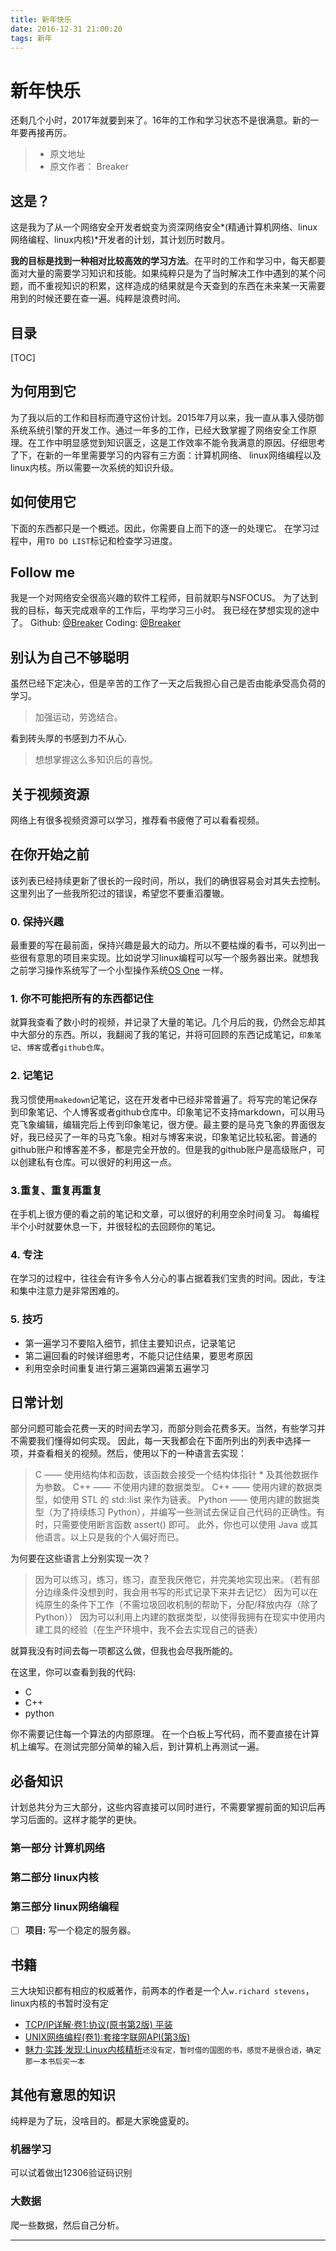 ```yaml
---
title: 新年快乐
date: 2016-12-31 21:00:20
tags: 新年
---
```


# 新年快乐

还剩几个小时，2017年就要到来了。16年的工作和学习状态不是很满意。新的一年要再接再厉。

>* 原文地址
>* 原文作者： Breaker



## 这是？
这是我为了从一个网络安全开发者蜕变为资深网络安全*(精通计算机网络、linux网络编程、linux内核)*开发者的计划，其计划历时数月。

**我的目标是找到一种相对比较高效的学习方法**。在平时的工作和学习中，每天都要面对大量的需要学习知识和技能。如果纯粹只是为了当时解决工作中遇到的某个问题，而不重视知识的积累，这样造成的结果就是今天查到的东西在未来某一天需要用到的时候还要在查一遍。纯粹是浪费时间。
<!-- more -->

## 目录
[TOC]

## 为何用到它
为了我以后的工作和目标而遵守这份计划。2015年7月以来，我一直从事入侵防御系统系统引擎的开发工作。通过一年多的工作，已经大致掌握了网络安全工作原理。在工作中明显感觉到知识匮乏，这是工作效率不能令我满意的原因。仔细思考了下，在新的一年里需要学习的内容有三方面：计算机网络、 linux网络编程以及linux内核。所以需要一次系统的知识升级。

## 如何使用它
下面的东西都只是一个概述。因此，你需要自上而下的逐一的处理它。
在学习过程中，用`TO DO LIST`标记和检查学习进度。

## Follow me
我是一个对网络安全很高兴趣的软件工程师，目前就职与NSFOCUS。
为了达到我的目标，每天完成艰辛的工作后，平均学习三小时。
我已经在梦想实现的途中了。
Github: [@Breaker](https://github.com/iBreaker)
Coding: [@Breaker](https://coding.net/u/breaker)

## 别认为自己不够聪明
虽然已经下定决心，但是辛苦的工作了一天之后我担心自己是否由能承受高负荷的学习。
>加强运动，劳逸结合。

看到砖头厚的书感到力不从心.
>想想掌握这么多知识后的喜悦。

## 关于视频资源
网络上有很多视频资源可以学习，推荐看书疲倦了可以看看视频。

## 在你开始之前
该列表已经持续更新了很长的一段时间，所以，我们的确很容易会对其失去控制。
这里列出了一些我所犯过的错误，希望您不要重滔覆辙。
### 0. 保持兴趣
最重要的写在最前面，保持兴趣是最大的动力。所以不要枯燥的看书，可以列出一些很有意思的项目来实现。比如说学习linux编程可以写一个服务器出来。就想我之前学习操作系统写了一个小型操作系统[OS One](http://os.0x7c00.cn) 一样。

### 1. 你不可能把所有的东西都记住
就算我查看了数小时的视频，并记录了大量的笔记。几个月后的我，仍然会忘却其中大部分的东西。所以，我翻阅了我的笔记，并将可回顾的东西记成笔记，`印象笔记`、`博客`或者`github仓库`。

### 2. 记笔记
我习惯使用`makedown`记笔记，这在开发者中已经非常普遍了。将写完的笔记保存到印象笔记、个人博客或者github仓库中。印象笔记不支持markdown，可以用马克飞象编辑，编辑完后上传到印象笔记，很方便。最主要的是马克飞象的界面很友好，我已经买了一年的马克飞象。相对与博客来说，印象笔记比较私密。普通的github账户和博客差不多，都是完全开放的。但是我的github账户是高级账户，可以创建私有仓库。可以很好的利用这一点。

### 3.重复、重复再重复
在手机上很方便的看之前的笔记和文章，可以很好的利用空余时间复习。
每编程半个小时就要休息一下，并很轻松的去回顾你的笔记。

### 4. 专注
在学习的过程中，往往会有许多令人分心的事占据着我们宝贵的时间。因此，专注和集中注意力是非常困难的。

### 5. 技巧
* 第一遍学习不要陷入细节，抓住主要知识点，记录笔记
* 第二遍回看的时候详细思考，不能只记住结果，要思考原因
* 利用空余时间重复进行第三遍第四遍第五遍学习

## 日常计划
部分问题可能会花费一天的时间去学习，而部分则会花费多天。当然，有些学习并不需要我们懂得如何实现。
因此，每一天我都会在下面所列出的列表中选择一项，并查看相关的视频。然后，使用以下的一种语言去实现：
>C —— 使用结构体和函数，该函数会接受一个结构体指针 * 及其他数据作为参数。
C++ —— 不使用内建的数据类型。
C++ —— 使用内建的数据类型，如使用 STL 的 std::list 来作为链表。
Python ——  使用内建的数据类型（为了持续练习 Python），并编写一些测试去保证自己代码的正确性。有时，只需要使用断言函数 assert() 即可。
此外，你也可以使用 Java 或其他语言。以上只是我的个人偏好而已。

为何要在这些语言上分别实现一次？
>因为可以练习，练习，练习，直至我厌倦它，并完美地实现出来。（若有部分边缘条件没想到时，我会用书写的形式记录下来并去记忆）
因为可以在纯原生的条件下工作（不需垃圾回收机制的帮助下，分配/释放内存（除了 Python））
因为可以利用上内建的数据类型，以使得我拥有在现实中使用内建工具的经验（在生产环境中，我不会去实现自己的链表）

就算我没有时间去每一项都这么做，但我也会尽我所能的。

在这里，你可以查看到我的代码:
* C
* C++
* python

你不需要记住每一个算法的内部原理。
在一个白板上写代码，而不要直接在计算机上编写。在测试完部分简单的输入后，到计算机上再测试一遍。

## 必备知识
计划总共分为三大部分，这些内容直接可以同时进行，不需要掌握前面的知识后再学习后面的。这样才能学的更快。

### 第一部分 计算机网络
### 第二部分 linux内核
### 第三部分 linux网络编程
- [ ] **项目:** 写一个稳定的服务器。

## 书籍
三大块知识都有相应的权威著作，前两本的作者是一个人`w.richard stevens`，linux内核的书暂时没有定

* [TCP/IP详解·卷1:协议(原书第2版) 平装]( https://www.amazon.cn/TCP-IP%E8%AF%A6%E8%A7%A3%C2%B7%E5%8D%B71-%E5%8D%8F%E8%AE%AE-%E5%87%AF%E6%96%87R-%E7%A6%8F%E5%B0%94/dp/B01HGINTJ2/ref=sr_1_2?ie=UTF8&qid=1483255527&sr=8-2&keywords=tcpip%E8%AF%A6%E8%A7%A3)
* [UNIX网络编程(卷1):套接字联网API(第3版)]( https://www.amazon.cn/UNIX%E7%BD%91%E7%BB%9C%E7%BC%96%E7%A8%8B-%E5%A5%97%E6%8E%A5%E5%AD%97%E8%81%94%E7%BD%91API-%E5%8F%B2%E8%92%82%E6%96%87%E6%96%AF/dp/B011S72JB6/ref=sr_1_7?s=books&ie=UTF8&qid=1483255670&sr=1-7&keywords=W.Richard+Stevens)
* [魅力·实践·发现:Linux内核精析]( https://www.amazon.cn/s/ref=nb_sb_noss_1?__mk_zh_CN=%E4%BA%9A%E9%A9%AC%E9%80%8A%E7%BD%91%E7%AB%99&url=search-alias%3Dstripbooks&field-keywords=linux%E5%86%85%E6%A0%B8%E7%B2%BE%E6%9E%90&rh=n%3A658390051%2Ck%3Alinux%E5%86%85%E6%A0%B8%E7%B2%BE%E6%9E%90)`还没有定，暂时借的国图的书，感觉不是很合适，确定那一本书后买一本`

## 其他有意思的知识
纯粹是为了玩，没啥目的。都是大家晚盛夏的。

### 机器学习
可以试着做出12306验证码识别

### 大数据
爬一些数据，然后自己分析。

****